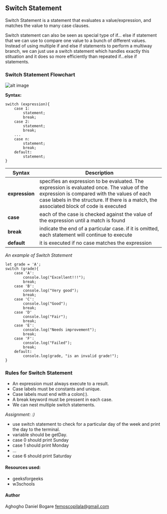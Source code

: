 ## Switch Statement
Switch Statement is a statement that evaluates a value/expression, and matches the value to many case clauses.

Switch statement can also be seen as special type of if... else if statement that we can use to compare one value to a bunch of different values.
Instead of using multiple if and else if statements to perform a multiway branch, we can just use a switch statement which handles exactly this stituation and it does so more efficiently than repeated if...else if statements.

### Switch Statement Flowchart
![alt image](https://media.geeksforgeeks.org/wp-content/uploads/switch.png)

**Syntax:**
```
switch (expression){
    case 1:
        statement;
        break;
    case 2:
        statement;
        break;
    ...
    case n:
        statement;
        break;
    default:
        statement;
}
```
| Syntax | Description |
| ----------- | ----------|
| **expression** | specifies an expression to be evaluated. The expression is evaluated once. The value of the expression is compared with the values of each case labels in the structure. If there is a match, the associated block of code is executed |
| **case** | each of the case is checked against the value of the expression until a match is found |
| **break** | indicate the end of a particular case. if it is omitted, each statement will continue to execute |
| **default** | it is executed if no case matches the expression | 

*An example of Switch Statement*
```
let grade = 'A';
switch (grade){
    case 'A':
        console.log("Excellent!!!");
        break;
    case 'B':
        console.log("Very good");
        break;
    case 'C':
        console.log("Good");
        break;
    case 'D'
        console.log("Fair");
        break;
    case 'E':
        console.log("Needs improvement");
        break;
    case 'F':
        console.log("Failed");
        break;
    default:
        console.log(grade, "is an invalid grade!");
}
```
### Rules for Switch Statement
- An expression must always execute to a result.
- Case labels must be constants and unique.
- Case labels must end with a colon(:).
- A break keyword must be pressent in each case.
- We can nest multiple switch statements.

*Assignment: :)*
- use switch statement to check for a particular day of the week and print the day to the terminal.
- variable should be getDay.
- case 0 should print Sunday
- case 1 should print Monday
- ...
- case 6 should print Saturday

#### Resources used:
- geeksforgeeks
- w3schools

#### Author
Aghogho Daniel Bogare <femoscopilala@gmail.com>
